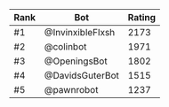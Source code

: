 Rank|Bot|Rating
---|---|---
#1|@InvinxibleFlxsh|2173
#2|@colinbot|1971
#3|@OpeningsBot|1802
#4|@DavidsGuterBot|1515
#5|@pawnrobot|1237
